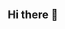 ## Hi there 👋
<!--
**TillyBa/TillyBa** is a ✨ _special_ ✨ repository because its `README.md` (this file) appears on your GitHub profile.

<h1 align="center">Hi 👋, I'm Tyler Bartoe</h1>
<h3 align="center">A passionate cybersecurity professional from Columbus, Ohio looking to grow my skills and talents</h3>

- 🌱 I’m currently learning **cybersecurity skills**

- 📫 How to reach me **tbartoe12@gmail.com**

<h3 align="left">Connect with me:</h3>
<p align="left">
</p>

